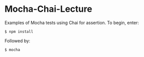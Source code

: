 # Mocha-Chai-Lecture

Examples of Mocha tests using Chai for assertion. To begin, enter:

```
$ npm install
```
Followed by:

```
$ mocha
```
